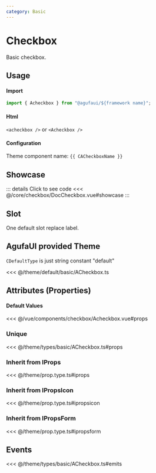 ```yaml
---
category: Basic
---
```


<script setup>
import { CACheckboxName } from '@agufaui/theme'
</script>

# Checkbox

Basic checkbox.

## Usage

#### Import

```ts
import { Acheckbox } from "@agufaui/${framework name}";
```

#### Html

`<acheckbox />` or `<Acheckbox />`

#### Configuration

Theme component name: `{{ CACheckboxName }}`

## Showcase

<DocCheckbox />

::: details Click to see code
<<< @/core/checkbox/DocCheckbox.vue#showcase
:::

## Slot

One default slot replace label.

## AgufaUI provided Theme

`CDefaultType` is just string constant "default"

<<< @/theme/default/basic/ACheckbox.ts

## Attributes (Properties)

#### Default Values

<<< @/vue/components/checkbox/Acheckbox.vue#props

### Unique

<<< @/theme/types/basic/ACheckbox.ts#props

### Inherit from IProps

<<< @/theme/prop.type.ts#iprops

### Inherit from IPropsIcon

<<< @/theme/prop.type.ts#ipropsicon

### Inherit from IPropsForm

<<< @/theme/prop.type.ts#ipropsform

## Events

<<< @/theme/types/basic/ACheckbox.ts#emits
